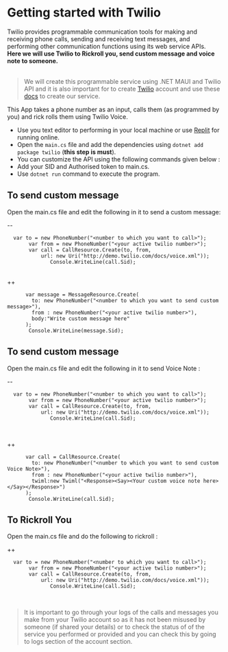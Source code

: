 # Getting started with Twilio

Twilio provides programmable communication tools for making and receiving phone calls, sending and receiving text messages, and performing other communication functions using its web service APIs.
<br>
**Here we will use Twilio to Rickroll you, send custom message and voice note to someone.**
<br>
<br>

> We will create this programmable service using .NET MAUI and Twilio API and it is also important for to create [Twilio](https://www.twilio.com/try-twilio) account and use these [docs](https://www.twilio.com/docs) to create our service.

This App takes a phone number as an input, calls them (as programmed by you) and rick rolls them using Twilio Voice.

- Use you text editor to performing in your local machine or use [Replit](https://replit.com/) for running online.
- Open the `main.cs` file and add the dependencies using `dotnet add package twilio` (**this step is must**).
- You can customize the API using the following commands given below :
- Add your SID and Authorised token to main.cs.
- Use `dotnet run` command to execute the program.

## To send custom message

Open the main.cs file and edit the following in it to send a custom message:
<br>

--

      var to = new PhoneNumber("<number to which you want to call>");
           var from = new PhoneNumber("<your active twilio number>");
           var call = CallResource.Create(to, from,
               url: new Uri("http://demo.twilio.com/docs/voice.xml"));
                  Console.WriteLine(call.Sid);

<br>
++

          var message = MessageResource.Create(
            to: new PhoneNumber("<number to which you want to send custom message>"),
            from : new PhoneNumber("<your active twilio number>"),
            body:"Write custom message here"
          );
           Console.WriteLine(message.Sid);

## To send custom message

Open the main.cs file and edit the following in it to send Voice Note :
<br>

--

      var to = new PhoneNumber("<number to which you want to call>");
           var from = new PhoneNumber("<your active twilio number>");
           var call = CallResource.Create(to, from,
               url: new Uri("http://demo.twilio.com/docs/voice.xml"));
                  Console.WriteLine(call.Sid);

<br>

++

          var call = CallResource.Create(
            to: new PhoneNumber("<number to which you want to send custom Voice Note>"),
            from : new PhoneNumber("<your active twilio number>"),
            twiml:new Twiml("<Response><Say><Your custom voice note here></Say></Response>")
          );
           Console.WriteLine(call.Sid);

## To Rickroll You

Open the main.cs file and do the following to rickroll :

++

      var to = new PhoneNumber("<number to which you want to call>");
           var from = new PhoneNumber("<your active twilio number>");
           var call = CallResource.Create(to, from,
               url: new Uri("http://demo.twilio.com/docs/voice.xml"));
                  Console.WriteLine(call.Sid);

<br>

> It is important to go through your logs of the calls and messages you make from your Twilio account so as it has not been misused by someone (if shared your details) or to check the status of of the service you performed or provided and you can check this by going to logs section of the account section.
